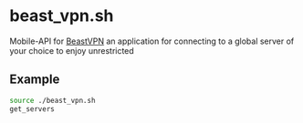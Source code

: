 # beast_vpn.sh
Mobile-API for [BeastVPN](https://play.google.com/store/apps/details?id=com.albvertising.gamersvpn) an application for connecting to a global server of your choice to enjoy unrestricted

## Example
```bash
source ./beast_vpn.sh
get_servers
```
